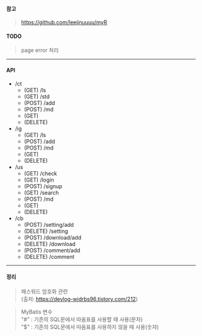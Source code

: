 #### 참고
> https://github.com/leejinuuuu/myR

#### TODO
> page error 처리

------------

#### API
+ /ct
    + (GET) /ls
    + (GET) /std
    + (POST) /add
    + (POST) /md
    + (GET)
    + (DELETE)
+ /ig
    + (GET) /ls
    + (POST) /add
    + (POST) /md
    + (GET)
    + (DELETE)
+ /us
    + (GET) /check
    + (GET) /login
    + (POST) /signup
    + (GET) /search
    + (POST) /md
    + (GET)
    + (DELETE)
+ /cb
    + (POST) /setting/add
    + (DELETE) /setting
    + (POST) /download/add
    + (DELETE) /download
    + (POST) /comment/add
    + (DELETE) /comment


------------

#### 정리
> 패스워드 암호화 관련  
(출처: https://devlog-wjdrbs96.tistory.com/212)

> MyBatis 변수  
"#" : 기존의 SQL문에서 따옴표를 사용할 때 사용(문자)  
"$" : 기존의 SQL문에서 따옴표를 사용하지 않을 때 사용(숫자)  